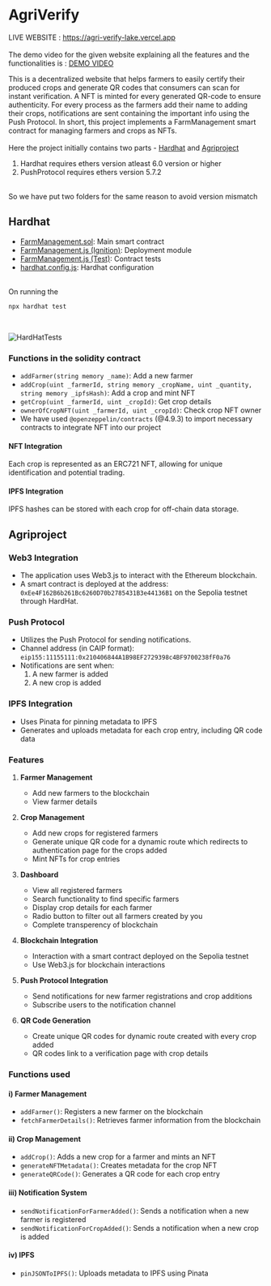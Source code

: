 # AgriVerify

LIVE WEBSITE : https://agri-verify-lake.vercel.app
<br>
<br>
The demo video for the given website explaining all the features and the functionalities is : 
[DEMO VIDEO](https://drive.google.com/file/d/1FTuw8QVW2Xqq7v_0-RXQbIshuMYnjqIa/view?usp=drive_link)

This is a decentralized website that helps farmers to easily certify their produced crops and generate QR codes that consumers can scan for instant verification. A NFT is minted for every generated QR-code to ensure authenticity. For every process as the farmers add their name to adding their crops, notifications are sent containing the important info using the Push Protocol. In short, this project implements a FarmManagement smart contract for managing farmers and crops as NFTs.
<br>
<br>
Here the project initially contains two parts - [Hardhat](./hardhat) and [Agriproject](./agriproject)
<br>
1) Hardhat requires ethers version atleast 6.0 version or higher
2) PushProtocol requires ethers version 5.7.2
<br>
So we have put two folders for the same reason to avoid version mismatch

## Hardhat

- [FarmManagement.sol](./hardhat/contracts/FarmManagement.sol): Main smart contract
- [FarmManagement.js (Ignition)](./hardhat/ignition/modules/FarmManagement.js): Deployment module
- [FarmManagement.js (Test)](./hardhat/test/TestForFarmers.js): Contract tests
- [hardhat.config.js](./hardhat/hardhat.config.js): Hardhat configuration
<br>
On running the

```
npx hardhat test
```

<br>

![HardHatTests](https://github.com/user-attachments/assets/c048edd6-e7e2-4918-82af-50b19172ad8f)

### Functions in the solidity contract
- `addFarmer(string memory _name)`: Add a new farmer
- `addCrop(uint _farmerId, string memory _cropName, uint _quantity, string memory _ipfsHash)`: Add a crop and mint NFT
- `getCrop(uint _farmerId, uint _cropId)`: Get crop details
- `ownerOfCropNFT(uint _farmerId, uint _cropId)`: Check crop NFT owner
- We have used `@openzeppelin/contracts` (@4.9.3) to import necessary contracts to integrate NFT into our project

#### NFT Integration

Each crop is represented as an ERC721 NFT, allowing for unique identification and potential trading.

#### IPFS Integration

IPFS hashes can be stored with each crop for off-chain data storage.

## Agriproject

### Web3 Integration
- The application uses Web3.js to interact with the Ethereum blockchain.
- A smart contract is deployed at the address: `0xEe4F162B6b261Bc6260D70b2785431B3e44136B1` on the Sepolia testnet through HardHat.

### Push Protocol
- Utilizes the Push Protocol for sending notifications.
- Channel address (in CAIP format): `eip155:11155111:0x210406844A1B98EF2729398c4BF9700238fF0a76`
- Notifications are sent when:
  1. A new farmer is added
  2. A new crop is added

### IPFS Integration
- Uses Pinata for pinning metadata to IPFS
- Generates and uploads metadata for each crop entry, including QR code data

### Features

1. **Farmer Management**
   - Add new farmers to the blockchain
   - View farmer details

2. **Crop Management**
   - Add new crops for registered farmers
   - Generate unique QR code for a dynamic route which redirects to authentication page for the crops added
   - Mint NFTs for crop entries

3. **Dashboard**
   - View all registered farmers
   - Search functionality to find specific farmers
   - Display crop details for each farmer
   - Radio button to filter out all farmers created by you
   - Complete transperency of blockchain

4. **Blockchain Integration**
   - Interaction with a smart contract deployed on the Sepolia testnet
   - Use Web3.js for blockchain interactions

5. **Push Protocol Integration**
   - Send notifications for new farmer registrations and crop additions
   - Subscribe users to the notification channel

6. **QR Code Generation**
   - Create unique QR codes for dynamic route created with every crop added
   - QR codes link to a verification page with crop details

### Functions used 

#### i) Farmer Management 
- `addFarmer()`: Registers a new farmer on the blockchain
- `fetchFarmerDetails()`: Retrieves farmer information from the blockchain

#### ii) Crop Management
- `addCrop()`: Adds a new crop for a farmer and mints an NFT
- `generateNFTMetadata()`: Creates metadata for the crop NFT
- `generateQRCode()`: Generates a QR code for each crop entry

#### iii) Notification System
- `sendNotificationForFarmerAdded()`: Sends a notification when a new farmer is registered
- `sendNotificationForCropAdded()`: Sends a notification when a new crop is added

#### iv) IPFS
- `pinJSONToIPFS()`: Uploads metadata to IPFS using Pinata




